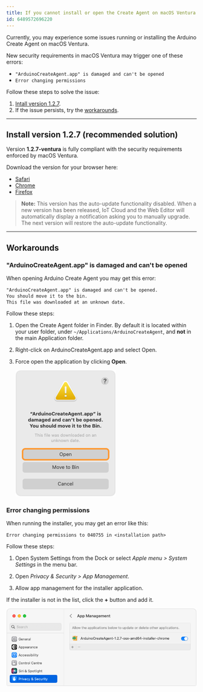 ```yaml
---
title: If you cannot install or open the Create Agent on macOS Ventura
id: 6489572696220
---
```


Currently, you may experience some issues running or installing the Arduino Create Agent on macOS Ventura.

New security requirements in macOS Ventura may trigger one of these errors:

* `"ArduinoCreateAgent.app" is damaged and can't be opened`
* `Error changing permissions`

Follow these steps to solve the issue:

1. [Intall version 1.2.7](#install).
2. If the issue persists, try the [workarounds](#workarounds).

---

<a id="install"></a>

## Install version 1.2.7 (recommended solution)

Version **1.2.7-ventura** is fully compliant with the security requirements enforced by macOS Ventura.

Download the version for your browser here:

* [Safari](http://downloads.arduino.cc/CreateAgent/Stable/ArduinoCreateAgent-1.2.7-ventura-osx-amd64-installer-safari.dmg)
* [Chrome](http://downloads.arduino.cc/CreateAgent/Stable/ArduinoCreateAgent-1.2.7-ventura-osx-amd64-installer-chrome.dmg)
* [Firefox](http://downloads.arduino.cc/CreateAgent/Stable/ArduinoCreateAgent-1.2.7-ventura-osx-amd64-installer-firefox.dmg)

> **Note:** This version has the auto-update functionality disabled. When a new version has been released, IoT Cloud and the Web Editor will automatically display a notification asking you to manually upgrade. The next version will restore the auto-update functionality.

---

<a id="workarounds"></a>

## Workarounds

### "ArduinoCreateAgent.app" is damaged and can't be opened

When opening Arduino Create Agent you may get this error:

```
"ArduinoCreateAgent.app" is damaged and can't be opened.
You should move it to the bin.
This file was downloaded at an unknown date.
```

Follow these steps:

1. Open the Create Agent folder in Finder. By default it is located within your user folder, under `~/Applications/ArduinoCreateAgent`, and **not** in the main Application folder.

2. Right-click on ArduinoCreateAgent.app and select Open.

3. Force open the application by clicking **Open**.

   ![Force opening the application.](img/create-agent-macOS-ventura-force-open.png)

### Error changing permissions

When running the installer, you may get an error like this:

```
Error changing permissions to 040755 in <installation path>
```

Follow these steps:

1. Open System Settings from the Dock or select _Apple menu > System Settings_ in the menu bar.

2. Open _Privacy & Security > App Management_.

3. Allow app management for the installer application.

If the installer is not in the list, click the **+** button and add it.

![Allowing app management in System Settings.](img/create-agent-macOS-ventura-installer-permissions.png)
